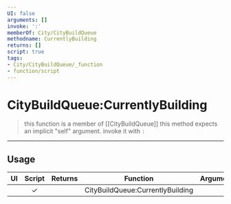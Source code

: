 ```yaml
---
UI: false
arguments: []
invoke: ':'
memberOf: City/CityBuildQueue
methodname: CurrentlyBuilding
returns: []
script: true
tags:
- City/CityBuildQueue/_function
- function/script
---
```

# CityBuildQueue:CurrentlyBuilding
> this function is a member of [[CityBuildQueue]]
> this method expects an implicit "self" argument. invoke it with `:`
-----
## Usage
|  UI | Script | Returns | Function | Arguments |
|:---:|:------:|-------:|:--------:|:---------|
| |✓||CityBuildQueue:CurrentlyBuilding||
